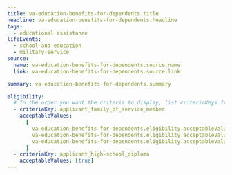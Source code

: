 ```yaml
---
title: va-education-benefits-for-dependents.title
headline: va-education-benefits-for-dependents.headline
tags:
  - educational assistance
lifeEvents:
  - school-and-education
  - military-service
source:
  name: va-education-benefits-for-dependents.source.name
  link: va-education-benefits-for-dependents.source.link

summary: va-education-benefits-for-dependents.summary

eligibility:
  # In the order you want the criteria to display, list criteriaKeys from the csv here, each followed by a comma-separated list of which values indicate eligibility for that criteria. Wrap individual values in quotes if they have inner commas.
  - criteriaKey: applicant_family_of_service_member
    acceptableValues:
      [
        va-education-benefits-for-dependents.eligibility.acceptableValues,
        va-education-benefits-for-dependents.eligibility.acceptableValues1,
        va-education-benefits-for-dependents.eligibility.acceptableValues2,
      ]
  - criteriaKey: applicant_high-school_diploma
    acceptableValues: [true]
---
```

